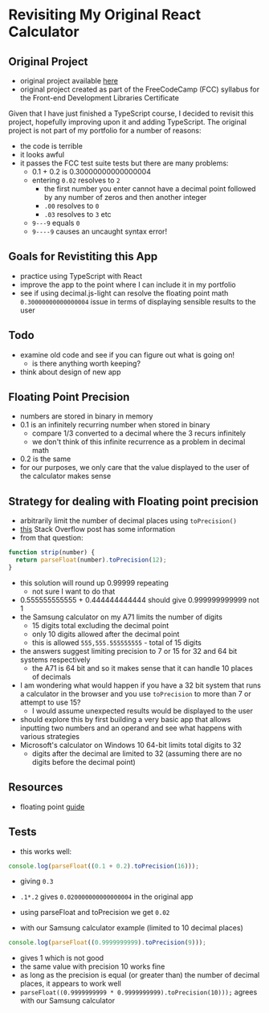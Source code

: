 # Revisiting My Original React Calculator

## Original Project

- original project available [here](https://calculator-gwib.netlify.app/ "react calculator app on netlify")
- original project created as part of the FreeCodeCamp (FCC) syllabus for the Front-end Development Libraries Certificate

Given that I have just finished a TypeScript course, I decided to revisit this project, hopefully improving upon it and adding TypeScript. The original project is not part of my portfolio for a number of reasons:

- the code is terrible
- it looks awful
- it passes the FCC test suite tests but there are many problems:
  - 0.1 + 0.2 is 0.30000000000000004
  - entering `0.02` resolves to `2`
    - the first number you enter cannot have a decimal point followed by any number of zeros and then another integer
    - `.00` resolves to `0`
    - `.03` resolves to `3` etc
  - `9---9` equals `0`
  - `9----9` causes an uncaught syntax error!

## Goals for Revistiting this App

- practice using TypeScript with React
- improve the app to the point where I can include it in my portfolio
- see if using decimal.js-light can resolve the floating point math `0.30000000000000004` issue in terms of displaying sensible results to the user

## Todo

- examine old code and see if you can figure out what is going on!
  - is there anything worth keeping?
- think about design of new app

## Floating Point Precision

- numbers are stored in binary in memory
- 0.1 is an infinitely recurring number when stored in binary
  - compare 1/3 converted to a decimal where the 3 recurs infinitely
  - we don't think of this infinite recurrence as a problem in decimal math
- 0.2 is the same
- for our purposes, we only care that the value displayed to the user of the calculator makes sense

## Strategy for dealing with Floating point precision

- arbitrarily limit the number of decimal places using `toPrecision()`
- [this](https://stackoverflow.com/questions/1458633/how-can-i-deal-with-floating-point-number-precision-in-javascript?noredirect=1&lq=1 "stackoverflow question and answers about floating point number precision") Stack Overflow post has some information
- from that question:

```js
function strip(number) {
  return parseFloat(number).toPrecision(12);
}
```

- this solution will round up 0.99999 repeating
  - not sure I want to do that
- 0.555555555555 + 0.444444444444 should give 0.999999999999 not 1
- the Samsung calculator on my A71 limits the number of digits
  - 15 digits total excluding the decimal point
  - only 10 digits allowed after the decimal point
  - this is allowed `555,555.555555555` - total of 15 digits
- the answers suggest limiting precision to 7 or 15 for 32 and 64 bit systems respectively
  - the A71 is 64 bit and so it makes sense that it can handle 10 places of decimals
- I am wondering what would happen if you have a 32 bit system that runs a calculator in the browser and you use `toPrecision` to more than 7 or attempt to use 15?
  - I would assume unexpected results would be displayed to the user
- should explore this by first building a very basic app that allows inputting two numbers and an operand and see what happens with various strategies
- Microsoft's calculator on Windows 10 64-bit limits total digits to 32
  - digits after the decimal are limited to 32 (assuming there are no digits before the decimal point)

## Resources

- floating point [guide](https://floating-point-gui.de/languages/javascript/ "website with some information about floating point in JS")

## Tests

- this works well:

```js
console.log(parseFloat((0.1 + 0.2).toPrecision(16)));
```

- giving `0.3`
- `.1*.2` gives `0.020000000000000004` in the original app
- using parseFloat and toPrecision we get `0.02`

- with our Samsung calculator example (limited to 10 decimal places)

```js
console.log(parseFloat((0.9999999999).toPrecision(9)));
```

- gives 1 which is not good
- the same value with precision 10 works fine
- as long as the precision is equal (or greater than) the number of decimal places, it appears to work well
- `parseFloat((0.9999999999 * 0.9999999999).toPrecision(10)));` agrees with our Samsung calculator
